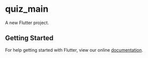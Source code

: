 # quiz_main

A new Flutter project.

## Getting Started

For help getting started with Flutter, view our online
[documentation](https://flutter.io/).

